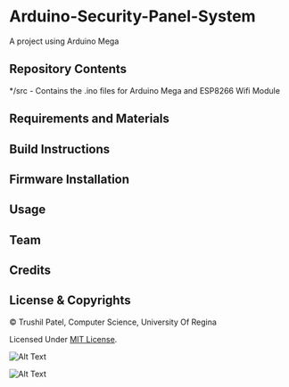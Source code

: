 # Arduino-Security-Panel-System
A project using Arduino Mega

## Repository Contents

*/src - Contains the .ino files for Arduino Mega and ESP8266 Wifi Module

## Requirements and Materials


## Build Instructions

## Firmware Installation

## Usage

## Team

## Credits

## License & Copyrights

© Trushil Patel, Computer Science, University Of Regina

Licensed Under [MIT License](LICENSE).


![Alt Text](https://github.com/trushil/Arduino-Security-Panel-System/blob/master/img/open-close-fromkeypad.gif)

![Alt Text](https://github.com/trushil/Arduino-Security-Panel-System/blob/master/img/open-close-fromwebpage.gif)
